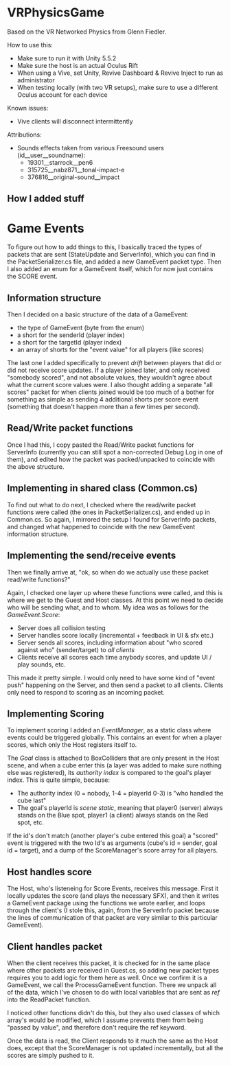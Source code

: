 # VRPhysicsGame
Based on the VR Networked Physics from Glenn Fiedler.

How to use this:
* Make sure to run it with Unity 5.5.2
* Make sure the host is an actual Oculus Rift
* When using a Vive, set Unity, Revive Dashboard & Revive Inject to run as administrator
* When testing locally (with two VR setups), make sure to use a different Oculus account for each device

Known issues:
* Vive clients will disconnect intermittently

Attributions:
* Sounds effects taken from various Freesound users (id__user__soundname):
  - 19301__starrock__pen6
  - 315725__nabz871__tonal-impact-e
  - 376816__original-sound__impact

## How I added stuff

# Game Events
To figure out how to add things to this, I basically traced the types of packets that are sent (StateUpdate and ServerInfo), which you can find in the PacketSerializer.cs file, and added a new GameEvent packet type. Then I also added an enum for a GameEvent itself, which for now just contains the SCORE event.

## Information structure
Then I decided on a basic structure of the data of a GameEvent:
* the type of GameEvent (byte from the enum)
* a short for the senderId (player index)
* a short for the targetId (player index)
* an array of shorts for the "event value" for all players (like scores)

The last one I added specifically to prevent <i>drift</i> between players that did or did not receive score updates. If a player joined later, and only received "somebody scored", and not absolute values, they wouldn't agree about what the current score values were. I also thought adding a separate "all scores" packet for when clients joined would be too much of a bother for something as simple as sending 4 additional shorts per score event (something that doesn't happen more than a few times per second).

## Read/Write packet functions
Once I had this, I copy pasted the Read/Write packet functions for ServerInfo (currently you can still spot a non-corrected Debug Log in one of them), and edited how the packet was packed/unpacked to coincide with the above structure.

## Implementing in shared class (Common.cs)
To find out what to do next, I checked where the read/write packet functions were called (the ones in PacketSerializer.cs), and ended up in Common.cs. So again, I mirrored the setup I found for ServerInfo packets, and changed what happened to coincide with the new GameEvent information structure.

## Implementing the send/receive events
Then we finally arrive at, "ok, so when do we actually use these packet read/write functions?"

Again, I checked one layer up where these functions were called, and this is where we get to the Guest and Host classes. At this point we need to decide who will be sending what, and to whom. My idea was as follows for the <i>GameEvent.Score</i>:
* Server does all collision testing
* Server handles score locally (incremental + feedback in UI & sfx etc.)
* Server sends all scores, including information about "who scored against who" (sender/target) to <i>all clients</i>
* Clients receive all scores each time anybody scores, and update UI / play sounds, etc.

This made it pretty simple. I would only need to have some kind of "event push" happening on the Server, and then send a packet to all clients. Clients only need to respond to scoring as an incoming packet.

## Implementing Scoring
To implement scoring I added an <i>EventManager</i>, as a static class where events could be triggered globally. This contains an event for when a player scores, which only the Host registers itself to.

The <i>Goal</i> class is attached to BoxColliders that are only present in the Host scene, and when a cube enter this (a layer was added to make sure nothing else was registered), its <i>authority index</i> is compared to the goal's player index. This is quite simple, because:
* The authority index (0 = nobody, 1-4 = playerId 0-3) is "who handled the cube last"
* The goal's playerId is <i>scene static</i>, meaning that player0 (server) always stands on the Blue spot, player1 (a client) always stands on the Red spot, etc.

If the id's don't match (another player's cube entered this goal) a "scored" event is triggered with the two Id's as arguments (cube's id = sender, goal id = target), and a dump of the ScoreManager's score array for all players.

## Host handles score
The Host, who's listeneing for Score Events, receives this message. First it locally updates the score (and plays the necessary SFX), and then it writes a GameEvent package using the functions we wrote earlier, and loops through the client's (I stole this, again, from the ServerInfo packet because the lines of communication of that packet are very similar to this particular GameEvent).

## Client handles packet
When the client receives this packet, it is checked for in the same place where other packets are received in Guest.cs, so adding new packet types requires you to add logic for them here as well. Once we confirm it is a GameEvent, we call the ProcessGameEvent function. There we unpack all of the data, which I've chosen to do with local variables that are sent as <i>ref</i> into the ReadPacket function.

I noticed other functions didn't do this, but they also used classes of which array's would be modified, which I assume prevents them from being "passed by value", and therefore don't require the ref keyword.

Once the data is read, the Client responds to it much the same as the Host does, except that the ScoreManager is not updated incrementally, but all the scores are simply pushed to it.
